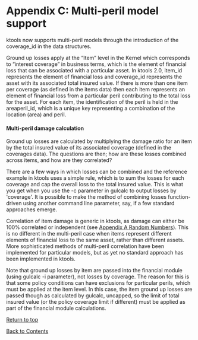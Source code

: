# Appendix C: Multi-peril model support <a id="multiperil"></a>

ktools now supports multi-peril models through the introduction of the coverage_id in the data structures.  

Ground up losses apply at the “Item” level in the Kernel which corresponds to “interest coverage” in business terms, which is the element of financial loss that can be associated with a particular asset. In ktools 2.0, item_id represents the element of financial loss and coverage_id represents the asset with its associated total insured value. If there is more than one item per coverage (as defined in the items data) then each item represents an element of financial loss from a particular peril contributing to the total loss for the asset. For each item, the identification of the peril is held in the areaperil_id, which is a unique key representing a combination of the location (area) and peril.

#### Multi-peril damage calculation

Ground up losses are calculated by multiplying the damage ratio for an item by the total insured value of its associated coverage (defined in the coverages data).  The questions are then; how are these losses combined across items, and how are they correlated?

There are a few ways in which losses can be combined and the reference example in ktools uses a simple rule, which is to sum the losses for each coverage and cap the overall loss to the total insured value. This is what you get when you use the -c parameter in gulcalc to output losses by 'coverage'.  It is possible to make the method of combining losses function-driven using another command line parameter, say, if a few standard approaches emerge.

Correlation of item damage is generic in ktools, as damage can either be 100% correlated or independent (see [Appendix A Random Numbers](RandomNumbers.md)). This is no different in the multi-peril case when items represent different elements of financial loss to the same asset, rather than different assets.  More sophisticated methods of multi-peril correlation have been implemented for particular models, but as yet no standard approach has been implemented in ktools.

Note that ground up losses by item are passed into the financial module (using gulcalc -i parameter), not losses by coverage.  The reason for this is that some policy conditions can have exclusions for particular perils, which must be applied at the item level. In this case, the item ground up losses are passed though as calculated by gulcalc, uncapped, so the limit of total insured value (or the policy coverage limit if different) must be applied as part of the financial module calculations.  

[Return to top](#multiperil)

[Back to Contents](Contents.md)
